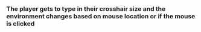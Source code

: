 ### The player gets to type in their crosshair size and the environment changes based on mouse location or if the mouse is clicked
